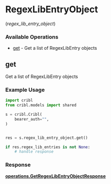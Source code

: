 # RegexLibEntryObject
(*regex_lib_entry_object*)

### Available Operations

* [get](#get) - Get a list of RegexLibEntry objects

## get

Get a list of RegexLibEntry objects

### Example Usage

```python
import cribl
from cribl.models import shared

s = cribl.Cribl(
    bearer_auth="",
)


res = s.regex_lib_entry_object.get()

if res.regex_lib_entries is not None:
    # handle response
```


### Response

**[operations.GetRegexLibEntryObjectResponse](../../models/operations/getregexlibentryobjectresponse.md)**

